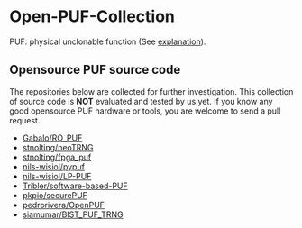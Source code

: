 # Open-PUF-Collection

PUF: physical unclonable function (See [explanation](https://people.csail.mit.edu/rudolph/Teaching/Lectures/Security/Lecture-Security-PUFs-2.pdf)).

## Opensource PUF source code

The repositories below are collected for further investigation.
This collection of source code is **NOT** evaluated and tested by us yet. 
If you know any good opensource PUF hardware or tools, you are welcome to send a pull request.

- [Gabalo/RO_PUF](https://github.com/Gabalo/RO_PUF)
- [stnolting/neoTRNG](https://github.com/stnolting/neoTRNG)
- [stnolting/fpga_puf](https://github.com/stnolting/fpga_puf)
- [nils-wisiol/pypuf](https://github.com/nils-wisiol/pypuf)
- [nils-wisiol/LP-PUF](https://github.com/nils-wisiol/LP-PUF)
- [Tribler/software-based-PUF](https://github.com/Tribler/software-based-PUF)
- [pkpio/securePUF](https://github.com/pkpio/securePUF)
- [pedrorivera/OpenPUF](https://github.com/pedrorivera/OpenPUF)
- [siamumar/BIST_PUF_TRNG](https://github.com/siamumar/BIST_PUF_TRNG)
